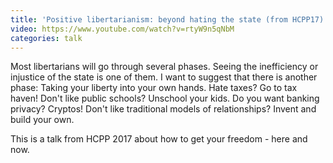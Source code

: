 ```yaml
---
title: 'Positive libertarianism: beyond hating the state (from HCPP17)'
video: https://www.youtube.com/watch?v=rtyW9n5qNbM
categories: talk
---
```


Most libertarians will go through several phases. Seeing the inefficiency or injustice of the state is one of them. I want to suggest that there is another phase: Taking your liberty into your own hands. Hate taxes? Go to tax haven! Don't like public schools? Unschool your kids. Do you want banking privacy? Cryptos! Don't like traditional models of relationships? Invent and build your own.

This is a talk from HCPP 2017 about how to get your freedom - here and
now.
